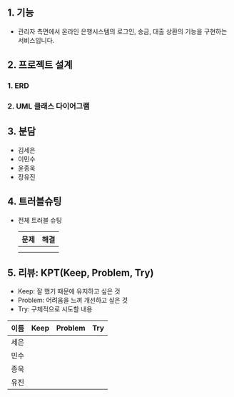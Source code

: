 ## 1. 기능
- 관리자 측면에서 온라인 은행시스템의 로그인, 송금, 대출 상환의 기능을 구현하는 서비스입니다.

## 2. 프로젝트 설계
### 1. ERD


### 2. UML 클래스 다이어그램



## 3. 분담
- 김세은
- 이민수
- 윤종욱
- 장유진 

## 4. 트러블슈팅
- 전체 트러블 슈팅
  
  |**문제**|**해결**|
  |:---|:---|
  | |
  | |

## 5. 리뷰: KPT(Keep, Problem, Try)
- Keep: 잘 했기 때문에 유지하고 싶은 것
- Problem: 어려움을 느껴 개선하고 싶은 것
- Try: 구체적으로 시도할 내용

|**이름**|**Keep**|**Problem**|**Try**|
|:---:|:---:|:---:|:---:|
|세은||
|민수||||
|종욱|||
|유진||
